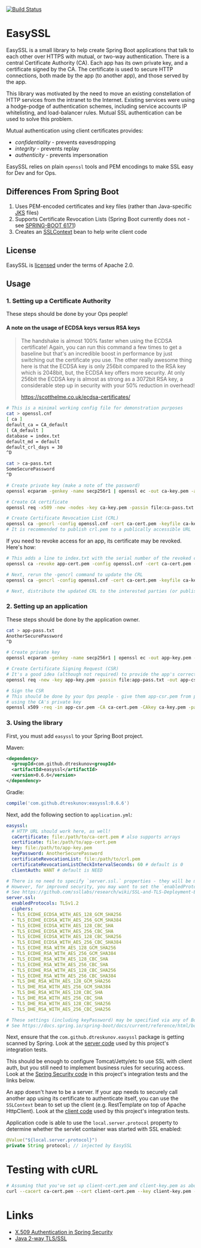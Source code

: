 [![Build Status](https://travis-ci.org/dtreskunov/easyssl.svg?branch=master)](https://travis-ci.org/dtreskunov/easyssl)
# EasySSL
EasySSL is a small library to help create Spring Boot applications that talk to each other over HTTPS
with mutual, or two-way authentication. There is a central Certificate Authority (CA). Each app has its own
private key, and a certificate signed by the CA. The certificate is used to secure HTTP connections, both
made by the app (to another app), and those served by the app.

This library was motivated by the need to move an existing constellation of HTTP services from the intranet to the
Internet. Existing services were using a hodge-podge of authentication schemes, including service accounts IP
whitelisting, and load-balancer rules. Mutual SSL authentication can be used to solve this problem.

Mutual authentication using client certificates provides:
* *confidentiality* - prevents eavesdropping
* *integrity* - prevents replay
* *authenticity* - prevents impersonation

EasySSL relies on plain `openssl` tools and PEM encodings to make SSL easy for Dev and for Ops.

## Differences From Spring Boot
1. Uses PEM-encoded certificates and key files (rather than Java-specific [JKS](http://docs.oracle.com/javase/8/docs/technotes/tools/windows/keytool.html) files)
2. Supports Certificate Revocation Lists (Spring Boot currently does not - see [SPRING-BOOT 6171](https://github.com/spring-projects/spring-boot/issues/6171))
3. Creates an [SSLContext](https://docs.oracle.com/javase/8/docs/api/javax/net/ssl/SSLContext.html) bean to help write client code

## License
EasySSL is [licensed](https://github.com/dtreskunov/easyssl/blob/master/LICENSE) under the terms of Apache 2.0.

## Usage

### 1. Setting up a Certificate Authority
These steps should be done by your Ops people!

#### A note on the usage of ECDSA keys versus RSA keys
> The handshake is almost 100% faster when using the ECDSA certificate! Again, you can run this command a few times to get a baseline but that's an incredible boost
> in performance by just switching out the certificate you use. The other really awesome thing here is that the ECDSA key is only 256bit compared to the RSA key
> which is 2048bit, but, the ECDSA key offers more security. At only 256bit the ECDSA key is almost as strong as a 3072bit RSA key, a considerable step up in
> security with your 50% reduction in overhead!
>
> https://scotthelme.co.uk/ecdsa-certificates/

```bash
# This is a minimal working config file for demonstration purposes
cat > openssl.cnf
[ ca ]
default_ca = CA_default
[ CA_default ]
database = index.txt
default_md = default
default_crl_days = 30
^D

cat > ca-pass.txt
SomeSecurePassword
^D

# Create private key (make a note of the password)
openssl ecparam -genkey -name secp256r1 | openssl ec -out ca-key.pem -aes128 -passout file:ca-pass.txt

# Create CA certificate
openssl req -x509 -new -nodes -key ca-key.pem -passin file:ca-pass.txt -days 3650 -sha256 -out ca-cert.pem -subj '/CN=EasySSL CA'

# Create Certificate Revocation List (CRL)
openssl ca -gencrl -config openssl.cnf -cert ca-cert.pem -keyfile ca-key.pem -passin file:ca-pass.txt -out crl.pem
# It is recommended to publish crl.pem to a publically accessible URL
```

If you need to revoke access for an app, its certificate may be revoked. Here's how:
```bash
# This adds a line to index.txt with the serial number of the revoked cert
openssl ca -revoke app-cert.pem -config openssl.cnf -cert ca-cert.pem -keyfile ca-key.pem -passin file:ca-pass.txt

# Next, rerun the -gencrl command to update the CRL
openssl ca -gencrl -config openssl.cnf -cert ca-cert.pem -keyfile ca-key.pem -passin file:ca-pass.txt -out crl.pem

# Next, distribute the updated CRL to the interested parties (or publish it to the web)
```

### 2. Setting up an application
These steps should be done by the application owner.
```bash
cat > app-pass.txt
AnotherSecurePassword
^D

# Create private key
openssl ecparam -genkey -name secp256r1 | openssl ec -out app-key.pem -aes128 -passin file:app-pass.txt

# Create Certificate Signing Request (CSR)
# It's a good idea (although not required) to provide the app's correct DNS name
openssl req -new -key app-key.pem -passin file:app-pass.txt -out app-csr.pem -subj '/OU=App name/CN=<app.dns.name>'

# Sign the CSR
# This should be done by your Ops people - give them app-csr.pem from previous step, and ask them to sign it
# using the CA's private key
openssl x509 -req -in app-csr.pem -CA ca-cert.pem -CAkey ca-key.pem -passin file:ca-pass.txt -CAcreateserial -days 3650 -sha256 -out app-cert.pem
```

### 3. Using the library
First, you must add `easyssl` to your Spring Boot project.

Maven:
```xml
<dependency>
  <groupId>com.github.dtreskunov<groupId>
  <artifactId>easyssl</artifactId>
  <version>0.6.6</version>
</dependency>
```

Gradle:
```groovy
compile('com.github.dtreskunov:easyssl:0.6.6')
```

Next, add the following section to `application.yml`:
```yml
easyssl:
  # HTTP URL should work here, as well!
  caCertificate: file:/path/to/ca-cert.pem # also supports arrays
  certificate: file:/path/to/app-cert.pem
  key: file:/path/to/app-key.pem
  keyPassword: AnotherSecurePassword
  certificateRevocationList: file:/path/to/crl.pem
  certificateRevocationListCheckIntervalSeconds: 60 # default is 0
  clientAuth: WANT # default is NEED

# There is no need to specify `server.ssl.` properties - they will be managed by EasySSL.
# However, for improved security, you may want to set the `enabledProtocols` and `ciphers` properties.
# See https://github.com/ssllabs/research/wiki/SSL-and-TLS-Deployment-Best-Practices
server.ssl:
  enabledProtocols: TLSv1.2
  ciphers:
  - TLS_ECDHE_ECDSA_WITH_AES_128_GCM_SHA256
  - TLS_ECDHE_ECDSA_WITH_AES_256_GCM_SHA384
  - TLS_ECDHE_ECDSA_WITH_AES_128_CBC_SHA
  - TLS_ECDHE_ECDSA_WITH_AES_256_CBC_SHA
  - TLS_ECDHE_ECDSA_WITH_AES_128_CBC_SHA256
  - TLS_ECDHE_ECDSA_WITH_AES_256_CBC_SHA384
  - TLS_ECDHE_RSA_WITH_AES_128_GCM_SHA256
  - TLS_ECDHE_RSA_WITH_AES_256_GCM_SHA384
  - TLS_ECDHE_RSA_WITH_AES_128_CBC_SHA
  - TLS_ECDHE_RSA_WITH_AES_256_CBC_SHA
  - TLS_ECDHE_RSA_WITH_AES_128_CBC_SHA256
  - TLS_ECDHE_RSA_WITH_AES_256_CBC_SHA384
  - TLS_DHE_RSA_WITH_AES_128_GCM_SHA256
  - TLS_DHE_RSA_WITH_AES_256_GCM_SHA384
  - TLS_DHE_RSA_WITH_AES_128_CBC_SHA
  - TLS_DHE_RSA_WITH_AES_256_CBC_SHA
  - TLS_DHE_RSA_WITH_AES_128_CBC_SHA256
  - TLS_DHE_RSA_WITH_AES_256_CBC_SHA256

# These settings (including keyPassword) may be specified via any of Boot's Externalized Configuration mechanisms.
# See https://docs.spring.io/spring-boot/docs/current/reference/html/boot-features-external-config.html
```

Next, ensure that the  `com.github.dtreskunov.easyssl` package is getting scanned by Spring. Look at the
[server code](https://github.com/dtreskunov/easyssl/tree/master/src/test/java/com/github/dtreskunov/easyssl/server)
used by this project's integration tests.

This should be enough to configure Tomcat/Jetty/etc to use SSL with client auth, but you still need to
implement business rules for securing access. Look at the
[Spring Security code](https://github.com/dtreskunov/easyssl/blob/master/src/test/java/com/github/dtreskunov/easyssl/server/Security.java)
in this project's integration tests and the links below.

An app doesn't have to be a server. If your app needs to securely call another app using its certificate to
authenticate itself, you can use the `SSLContext` bean to set up the client (e.g. RestTemplate on top of
Apache HttpClient). Look at the
[client code](https://github.com/dtreskunov/easyssl/blob/master/src/test/java/com/github/dtreskunov/easyssl/IntegrationTestUsingRealServer.java)
used by this project's integration tests.

Application code is able to use the `local.server.protocol` property to determine whether the servlet container was started with SSL enabled:
```java
@Value("${local.server.protocol}")
private String protocol; // injected by EasySSL
```

# Testing with cURL
```bash
# Assuming that you've set up client-cert.pem and client-key.pem as above
curl --cacert ca-cert.pem --cert client-cert.pem --key client-key.pem -i https://localhost:8443/
```

# Links
* [X.509 Authentication in Spring Security](http://www.baeldung.com/x-509-authentication-in-spring-security)
* [Java 2-way TLS/SSL](http://blog.palominolabs.com/2011/10/18/java-2-way-tlsssl-client-certificates-and-pkcs12-vs-jks-keystores/)
